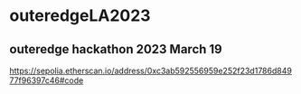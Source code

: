 # outeredgeLA2023
## outeredge hackathon 2023 March 19

https://sepolia.etherscan.io/address/0xc3ab592556959e252f23d1786d84977f96397c46#code